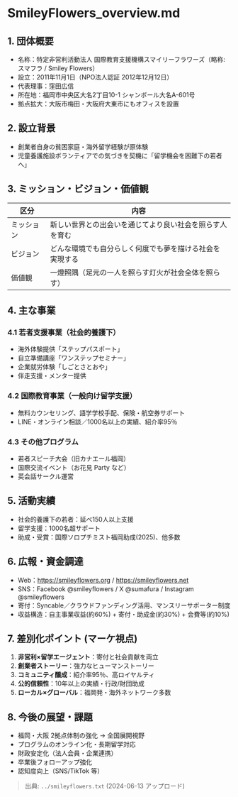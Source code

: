 # SmileyFlowers_overview.md
## 1. 団体概要
- 名称：特定非営利活動法人 国際教育支援機構スマイリーフラワーズ（略称: スマフラ / Smiley Flowers）
- 設立：2011年11月1日（NPO法人認証 2012年12月12日）
- 代表理事：窪田広信
- 所在地：福岡市中央区大名2丁目10-1 シャンボール大名A-601号
- 拠点拡大：大阪市梅田・大阪府大東市にもオフィスを設置

## 2. 設立背景
- 創業者自身の貧困家庭・海外留学経験が原体験
- 児童養護施設ボランティアでの気づきを契機に「留学機会を困難下の若者へ」

## 3. ミッション・ビジョン・価値観
| 区分 | 内容 |
|------|------|
| ミッション | 新しい世界との出会いを通じてより良い社会を照らす人を育む |
| ビジョン | どんな環境でも自分らしく何度でも夢を描ける社会を実現する |
| 価値観 | 一燈照隅（足元の一人を照らす灯火が社会全体を照らす） |

## 4. 主な事業
### 4.1 若者支援事業（社会的養護下）
- 海外体験提供「ステップパスポート」
- 自立準備講座「ワンステップセミナー」
- 企業就労体験「しごとさとおや」
- 伴走支援・メンター提供

### 4.2 国際教育事業（一般向け留学支援）
- 無料カウンセリング、語学学校手配、保険・航空券サポート
- LINE・オンライン相談／1000名以上の実績、紹介率95％

### 4.3 その他プログラム
- 若者スピーチ大会（旧カナエール福岡）
- 国際交流イベント（お花見 Party など）
- 英会話サークル運営

## 5. 活動実績
- 社会的養護下の若者：延べ150人以上支援
- 留学支援：1000名超サポート
- 助成・受賞：国際ソロプチミスト福岡助成(2025)、他多数

## 6. 広報・資金調達
- Web：<https://smileyflowers.org> / <https://smileyflowers.net>
- SNS：Facebook @smileyflowers / X @sumafura / Instagram @smileyflowers
- 寄付：Syncable／クラウドファンディング活用、マンスリーサポーター制度
- 収益構造：自主事業収益(約60%) + 寄付・助成金(約30%) + 会費等(約10%)

## 7. 差別化ポイント (マーケ視点)
1. **非営利×留学エージェント**：寄付と社会貢献を両立
2. **創業者ストーリー**：強力なヒューマンストーリー
3. **コミュニティ醸成**：紹介率95％、高ロイヤルティ
4. **公的信頼性**：10年以上の実績・行政/財団助成
5. **ローカル×グローバル**：福岡発・海外ネットワーク多数

## 8. 今後の展望・課題
- 福岡・大阪 2拠点体制の強化 → 全国展開視野
- プログラムのオンライン化・長期留学対応
- 財政安定化（法人会員・企業連携）
- 卒業後フォローアップ強化
- 認知度向上（SNS/TikTok 等）

> 出典: `../smileyflowers.txt` (2024-06-13 アップロード) 